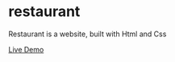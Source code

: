 # restaurant
Restaurant is a website, built with Html and Css

<a href='https://hanieh-mn.github.io/restaurant/'>Live Demo</a>
